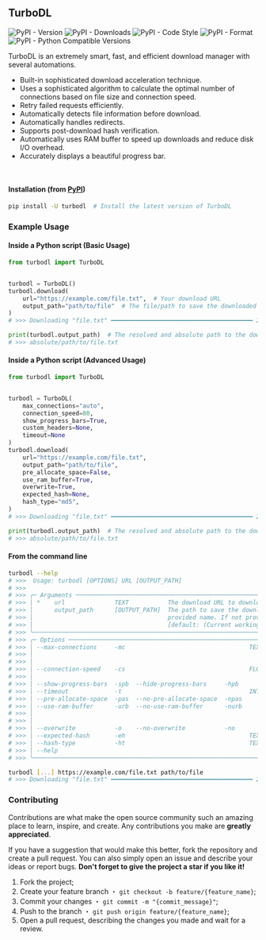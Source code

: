 ## TurboDL

![PyPI - Version](https://img.shields.io/pypi/v/turbodl?style=flat&logo=pypi&logoColor=blue&color=blue&link=https://pypi.org/project/turbodl)
![PyPI - Downloads](https://img.shields.io/pypi/dm/turbodl?style=flat&logo=pypi&logoColor=blue&color=blue&link=https://pypi.org/project/turbodl)
![PyPI - Code Style](https://img.shields.io/badge/code%20style-ruff-blue?style=flat&logo=ruff&logoColor=blue&color=blue&link=https://github.com/astral-sh/ruff)
![PyPI - Format](https://img.shields.io/pypi/format/turbodl?style=flat&logo=pypi&logoColor=blue&color=blue&link=https://pypi.org/project/turbodl)
![PyPI - Python Compatible Versions](https://img.shields.io/pypi/pyversions/turbodl?style=flat&logo=python&logoColor=blue&color=blue&link=https://pypi.org/project/turbodl)

TurboDL is an extremely smart, fast, and efficient download manager with several automations.

- Built-in sophisticated download acceleration technique.
- Uses a sophisticated algorithm to calculate the optimal number of connections based on file size and connection speed.
- Retry failed requests efficiently.
- Automatically detects file information before download.
- Automatically handles redirects.
- Supports post-download hash verification.
- Automatically uses RAM buffer to speed up downloads and reduce disk I/O overhead.
- Accurately displays a beautiful progress bar.

<br>

#### Installation (from [PyPI](https://pypi.org/project/turbodl))

```bash
pip install -U turbodl  # Install the latest version of TurboDL
```

### Example Usage

#### Inside a Python script (Basic Usage)

```python
from turbodl import TurboDL


turbodl = TurboDL()
turbodl.download(
    url="https://example.com/file.txt",  # Your download URL
    output_path="path/to/file"  # The file/path to save the downloaded file to or leave it empty to save it to the current working directory
)
# >>> Downloading "file.txt" ━━━━━━━━━━━━━━━━━━━━━━━━━━━━━━━━━━━━━━━━ 25.2/25.2 MB 82.6 MB/s 0:00:00 100%

print(turbodl.output_path)  # The resolved and absolute path to the downloaded file
# >>> absolute/path/to/file.txt

```

#### Inside a Python script (Advanced Usage)

```python
from turbodl import TurboDL


turbodl = TurboDL(
    max_connections="auto",
    connection_speed=80,
    show_progress_bars=True,
    custom_headers=None,
    timeout=None
)
turbodl.download(
    url="https://example.com/file.txt",
    output_path="path/to/file",
    pre_allocate_space=False,
    use_ram_buffer=True,
    overwrite=True,
    expected_hash=None,
    hash_type="md5",
)
# >>> Downloading "file.txt" ━━━━━━━━━━━━━━━━━━━━━━━━━━━━━━━━━━━━━━━━ 25.2/25.2 MB 82.6 MB/s 0:00:00 100%

print(turbodl.output_path)  # The resolved and absolute path to the downloaded file
# >>> absolute/path/to/file.txt

```

#### From the command line

```bash
turbodl --help
# >>>  Usage: turbodl [OPTIONS] URL [OUTPUT_PATH]
# >>>
# >>> ╭─ Arguments ───────────────────────────────────────────────────────────────────────────────────────────────────────────────────────────────────────────────────────────────────────────────────────────────────────────────────╮
# >>> │ *    url              TEXT           The download URL to download the file from. [required]                                                                                                                                   │
# >>> │      output_path      [OUTPUT_PATH]  The path to save the downloaded file to. If the path is a directory, the file name will be generated from the server response. If the path is a file, the file will be saved with the    │
# >>> │                                      provided name. If not provided, the file will be saved to the current working directory.                                                                                                 │
# >>> │                                      [default: (Current working directory)]                                                                                                                                                   │
# >>> ╰───────────────────────────────────────────────────────────────────────────────────────────────────────────────────────────────────────────────────────────────────────────────────────────────────────────────────────────────╯
# >>> ╭─ Options ─────────────────────────────────────────────────────────────────────────────────────────────────────────────────────────────────────────────────────────────────────────────────────────────────────────────────────╮
# >>> │ --max-connections     -mc                                   TEXT     The maximum number of connections to use for downloading the file ('auto' will dynamically calculate the number of connections based on the file size    │
# >>> │                                                                      and connection speed and an integer between 1 and 24 will set the number of connections to that value).                                                  │
# >>> │                                                                      [default: auto]                                                                                                                                          │
# >>> │ --connection-speed    -cs                                   FLOAT    Your connection speed in Mbps (megabits per second) (your connection speed will be used to help calculate the optimal number of connections).            │
# >>> │                                                                      [default: 80]                                                                                                                                            │
# >>> │ --show-progress-bars  -spb  --hide-progress-bars     -hpb            Show or hide all progress bars. [default: show-progress-bars]                                                                                            │
# >>> │ --timeout             -t                                    INTEGER  Timeout in seconds for the download process. Or None for no timeout. [default: (No timeout)]                                                             │
# >>> │ --pre-allocate-space  -pas  --no-pre-allocate-space  -npas           Whether to pre-allocate space for the file, useful to avoid disk fragmentation. [default: no-pre-allocate-space]                                         │
# >>> │ --use-ram-buffer      -urb  --no-use-ram-buffer      -nurb           Whether to use a RAM buffer to download the file. If True, it will use up to 30% of your total memory to assist in downloading the file, further         │
# >>> │                                                                      speeding up your download and preserving your HDD/SSD. Otherwise it will download and write the file directly to the output file path (very slow).       │
# >>> │                                                                      [default: use-ram-buffer]                                                                                                                                │
# >>> │ --overwrite           -o    --no-overwrite           -no             Overwrite the file if it already exists. Otherwise, a '_1', '_2', etc. suffix will be added. [default: overwrite]                                        │
# >>> │ --expected-hash       -eh                                   TEXT     The expected hash of the downloaded file. If not provided, the hash will not be checked. [default: (No hash check)]                                      │
# >>> │ --hash-type           -ht                                   TEXT     The hash type to use for the hash verification. [default: md5]                                                                                           │
# >>> │ --help                                                               Show this message and exit.                                                                                                                              │
# >>> ╰───────────────────────────────────────────────────────────────────────────────────────────────────────────────────────────────────────────────────────────────────────────────────────────────────────────────────────────────╯

turbodl [...] https://example.com/file.txt path/to/file
# >>> Downloading "file.txt" ━━━━━━━━━━━━━━━━━━━━━━━━━━━━━━━━━━━━━━━━ 25.2/25.2 MB 82.6 MB/s 0:00:00 100%
```

### Contributing

Contributions are what make the open source community such an amazing place to learn, inspire, and create. Any contributions you make are **greatly appreciated**.

If you have a suggestion that would make this better, fork the repository and create a pull request. You can also simply open an issue and describe your ideas or report bugs. **Don't forget to give the project a star if you like it!**

1. Fork the project;
2. Create your feature branch ・ `git checkout -b feature/{feature_name}`;
3. Commit your changes ・ `git commit -m "{commit_message}"`;
4. Push to the branch ・ `git push origin feature/{feature_name}`;
5. Open a pull request, describing the changes you made and wait for a review.
